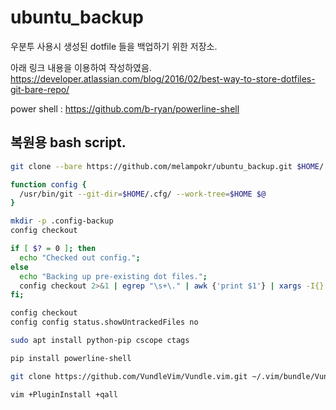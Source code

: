 # ubuntu_backup
우분투 사용시 생성된 dotfile 들을 백업하기 위한 저장소.

아래 링크 내용을 이용하여 작성하였음.
https://developer.atlassian.com/blog/2016/02/best-way-to-store-dotfiles-git-bare-repo/

power shell : https://github.com/b-ryan/powerline-shell

## 복원용 bash script.

```bash
git clone --bare https://github.com/melampokr/ubuntu_backup.git $HOME/.cfg

function config {
  /usr/bin/git --git-dir=$HOME/.cfg/ --work-tree=$HOME $@
}

mkdir -p .config-backup
config checkout

if [ $? = 0 ]; then
  echo "Checked out config.";
else
  echo "Backing up pre-existing dot files.";
  config checkout 2>&1 | egrep "\s+\." | awk {'print $1'} | xargs -I{} mv {} .config-backup/{}
fi;

config checkout
config config status.showUntrackedFiles no

sudo apt install python-pip cscope ctags

pip install powerline-shell

git clone https://github.com/VundleVim/Vundle.vim.git ~/.vim/bundle/Vundle.vim

vim +PluginInstall +qall

```
